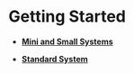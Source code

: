 # Getting Started<a name="EN-US_TOPIC_0000001157479389"></a>

-   **[Mini and Small Systems](quickstart-lite.md)**  

-   **[Standard System](quickstart-standard.md)**  


